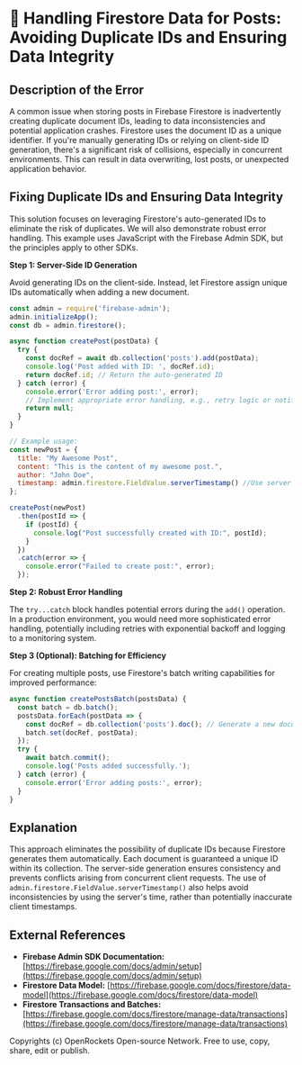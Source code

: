 # 🐞 Handling Firestore Data for Posts: Avoiding Duplicate IDs and Ensuring Data Integrity


## Description of the Error

A common issue when storing posts in Firebase Firestore is inadvertently creating duplicate document IDs, leading to data inconsistencies and potential application crashes.  Firestore uses the document ID as a unique identifier. If you're manually generating IDs or relying on client-side ID generation, there's a significant risk of collisions, especially in concurrent environments.  This can result in data overwriting, lost posts, or unexpected application behavior.

## Fixing Duplicate IDs and Ensuring Data Integrity

This solution focuses on leveraging Firestore's auto-generated IDs to eliminate the risk of duplicates. We will also demonstrate robust error handling.  This example uses JavaScript with the Firebase Admin SDK, but the principles apply to other SDKs.

**Step 1:  Server-Side ID Generation**

Avoid generating IDs on the client-side. Instead, let Firestore assign unique IDs automatically when adding a new document.

```javascript
const admin = require('firebase-admin');
admin.initializeApp();
const db = admin.firestore();

async function createPost(postData) {
  try {
    const docRef = await db.collection('posts').add(postData);
    console.log('Post added with ID: ', docRef.id);
    return docRef.id; // Return the auto-generated ID
  } catch (error) {
    console.error('Error adding post:', error);
    // Implement appropriate error handling, e.g., retry logic or notification.
    return null; 
  }
}

// Example usage:
const newPost = {
  title: "My Awesome Post",
  content: "This is the content of my awesome post.",
  author: "John Doe",
  timestamp: admin.firestore.FieldValue.serverTimestamp() //Use server timestamp to avoid client clock issues.
};

createPost(newPost)
  .then(postId => {
    if (postId) {
      console.log("Post successfully created with ID:", postId);
    }
  })
  .catch(error => {
    console.error("Failed to create post:", error);
  });


```

**Step 2:  Robust Error Handling**

The `try...catch` block handles potential errors during the `add()` operation.  In a production environment, you would need more sophisticated error handling, potentially including retries with exponential backoff and logging to a monitoring system.


**Step 3 (Optional):  Batching for Efficiency**

For creating multiple posts, use Firestore's batch writing capabilities for improved performance:


```javascript
async function createPostsBatch(postsData) {
  const batch = db.batch();
  postsData.forEach(postData => {
    const docRef = db.collection('posts').doc(); // Generate a new document reference.
    batch.set(docRef, postData);
  });
  try {
    await batch.commit();
    console.log('Posts added successfully.');
  } catch (error) {
    console.error('Error adding posts:', error);
  }
}
```

## Explanation

This approach eliminates the possibility of duplicate IDs because Firestore generates them automatically.  Each document is guaranteed a unique ID within its collection.  The server-side generation ensures consistency and prevents conflicts arising from concurrent client requests.  The use of `admin.firestore.FieldValue.serverTimestamp()` also helps avoid inconsistencies by using the server's time, rather than potentially inaccurate client timestamps.


## External References

* **Firebase Admin SDK Documentation:** [https://firebase.google.com/docs/admin/setup](https://firebase.google.com/docs/admin/setup)
* **Firestore Data Model:** [https://firebase.google.com/docs/firestore/data-model](https://firebase.google.com/docs/firestore/data-model)
* **Firestore Transactions and Batches:** [https://firebase.google.com/docs/firestore/manage-data/transactions](https://firebase.google.com/docs/firestore/manage-data/transactions)



Copyrights (c) OpenRockets Open-source Network. Free to use, copy, share, edit or publish.

